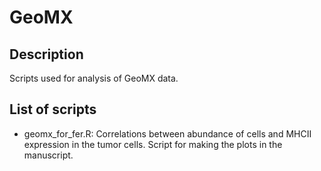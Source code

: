 # GeoMX

## Description
Scripts used for analysis of GeoMX data.


## List of scripts

- geomx_for_fer.R: Correlations between abundance of cells and MHCII expression in the tumor cells. Script for making the plots in the manuscript.
